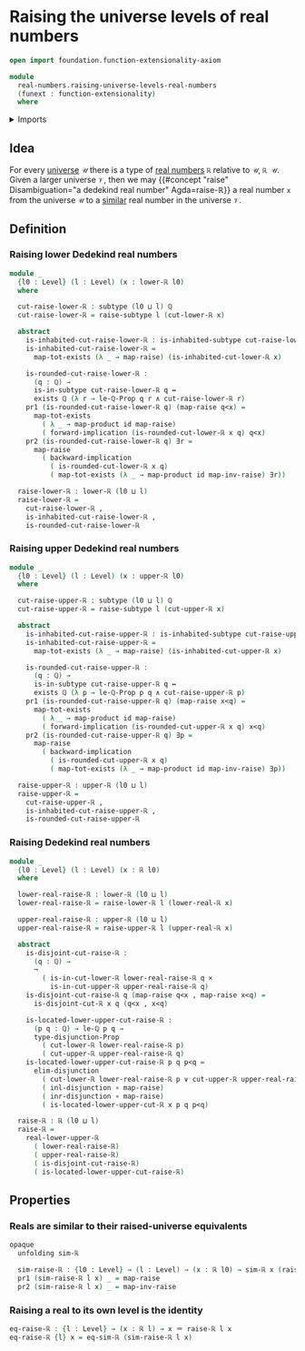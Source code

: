 # Raising the universe levels of real numbers

```agda
open import foundation.function-extensionality-axiom

module
  real-numbers.raising-universe-levels-real-numbers
  (funext : function-extensionality)
  where
```

<details><summary>Imports</summary>

```agda
open import elementary-number-theory.rational-numbers funext
open import elementary-number-theory.strict-inequality-rational-numbers funext

open import foundation.cartesian-product-types funext
open import foundation.conjunction funext
open import foundation.dependent-pair-types
open import foundation.disjunction funext
open import foundation.existential-quantification funext
open import foundation.function-types funext
open import foundation.functoriality-cartesian-product-types funext
open import foundation.identity-types funext
open import foundation.inhabited-subtypes funext
open import foundation.logical-equivalences funext
open import foundation.negation funext
open import foundation.raising-universe-levels funext
open import foundation.subtypes funext
open import foundation.universe-levels

open import logic.functoriality-existential-quantification funext

open import real-numbers.dedekind-real-numbers funext
open import real-numbers.lower-dedekind-real-numbers funext
open import real-numbers.similarity-real-numbers funext
open import real-numbers.upper-dedekind-real-numbers funext
```

</details>

## Idea

For every [universe](foundation.universe-levels.md) `𝒰` there is a type of
[real numbers](real-numbers.dedekind-real-numbers.md) `ℝ` relative to `𝒰`,
`ℝ 𝒰`. Given a larger universe `𝒱`, then we may
{{#concept "raise" Disambiguation="a dedekind real number" Agda=raise-ℝ}} a real
number `x` from the universe `𝒰` to a
[similar](real-numbers.similarity-real-numbers.md) real number in the universe
`𝒱`.

## Definition

### Raising lower Dedekind real numbers

```agda
module _
  {l0 : Level} (l : Level) (x : lower-ℝ l0)
  where

  cut-raise-lower-ℝ : subtype (l0 ⊔ l) ℚ
  cut-raise-lower-ℝ = raise-subtype l (cut-lower-ℝ x)

  abstract
    is-inhabited-cut-raise-lower-ℝ : is-inhabited-subtype cut-raise-lower-ℝ
    is-inhabited-cut-raise-lower-ℝ =
      map-tot-exists (λ _ → map-raise) (is-inhabited-cut-lower-ℝ x)

    is-rounded-cut-raise-lower-ℝ :
      (q : ℚ) →
      is-in-subtype cut-raise-lower-ℝ q ↔
      exists ℚ (λ r → le-ℚ-Prop q r ∧ cut-raise-lower-ℝ r)
    pr1 (is-rounded-cut-raise-lower-ℝ q) (map-raise q<x) =
      map-tot-exists
        ( λ _ → map-product id map-raise)
        ( forward-implication (is-rounded-cut-lower-ℝ x q) q<x)
    pr2 (is-rounded-cut-raise-lower-ℝ q) ∃r =
      map-raise
        ( backward-implication
          ( is-rounded-cut-lower-ℝ x q)
          ( map-tot-exists (λ _ → map-product id map-inv-raise) ∃r))

  raise-lower-ℝ : lower-ℝ (l0 ⊔ l)
  raise-lower-ℝ =
    cut-raise-lower-ℝ ,
    is-inhabited-cut-raise-lower-ℝ ,
    is-rounded-cut-raise-lower-ℝ
```

### Raising upper Dedekind real numbers

```agda
module _
  {l0 : Level} (l : Level) (x : upper-ℝ l0)
  where

  cut-raise-upper-ℝ : subtype (l0 ⊔ l) ℚ
  cut-raise-upper-ℝ = raise-subtype l (cut-upper-ℝ x)

  abstract
    is-inhabited-cut-raise-upper-ℝ : is-inhabited-subtype cut-raise-upper-ℝ
    is-inhabited-cut-raise-upper-ℝ =
      map-tot-exists (λ _ → map-raise) (is-inhabited-cut-upper-ℝ x)

    is-rounded-cut-raise-upper-ℝ :
      (q : ℚ) →
      is-in-subtype cut-raise-upper-ℝ q ↔
      exists ℚ (λ p → le-ℚ-Prop p q ∧ cut-raise-upper-ℝ p)
    pr1 (is-rounded-cut-raise-upper-ℝ q) (map-raise x<q) =
      map-tot-exists
        ( λ _ → map-product id map-raise)
        ( forward-implication (is-rounded-cut-upper-ℝ x q) x<q)
    pr2 (is-rounded-cut-raise-upper-ℝ q) ∃p =
      map-raise
        ( backward-implication
          ( is-rounded-cut-upper-ℝ x q)
          ( map-tot-exists (λ _ → map-product id map-inv-raise) ∃p))

  raise-upper-ℝ : upper-ℝ (l0 ⊔ l)
  raise-upper-ℝ =
    cut-raise-upper-ℝ ,
    is-inhabited-cut-raise-upper-ℝ ,
    is-rounded-cut-raise-upper-ℝ
```

### Raising Dedekind real numbers

```agda
module _
  {l0 : Level} (l : Level) (x : ℝ l0)
  where

  lower-real-raise-ℝ : lower-ℝ (l0 ⊔ l)
  lower-real-raise-ℝ = raise-lower-ℝ l (lower-real-ℝ x)

  upper-real-raise-ℝ : upper-ℝ (l0 ⊔ l)
  upper-real-raise-ℝ = raise-upper-ℝ l (upper-real-ℝ x)

  abstract
    is-disjoint-cut-raise-ℝ :
      (q : ℚ) →
      ¬
        ( is-in-cut-lower-ℝ lower-real-raise-ℝ q ×
          is-in-cut-upper-ℝ upper-real-raise-ℝ q)
    is-disjoint-cut-raise-ℝ q (map-raise q<x , map-raise x<q) =
      is-disjoint-cut-ℝ x q (q<x , x<q)

    is-located-lower-upper-cut-raise-ℝ :
      (p q : ℚ) → le-ℚ p q →
      type-disjunction-Prop
        ( cut-lower-ℝ lower-real-raise-ℝ p)
        ( cut-upper-ℝ upper-real-raise-ℝ q)
    is-located-lower-upper-cut-raise-ℝ p q p<q =
      elim-disjunction
        ( cut-lower-ℝ lower-real-raise-ℝ p ∨ cut-upper-ℝ upper-real-raise-ℝ q)
        ( inl-disjunction ∘ map-raise)
        ( inr-disjunction ∘ map-raise)
        ( is-located-lower-upper-cut-ℝ x p q p<q)

  raise-ℝ : ℝ (l0 ⊔ l)
  raise-ℝ =
    real-lower-upper-ℝ
      ( lower-real-raise-ℝ)
      ( upper-real-raise-ℝ)
      ( is-disjoint-cut-raise-ℝ)
      ( is-located-lower-upper-cut-raise-ℝ)
```

## Properties

### Reals are similar to their raised-universe equivalents

```agda
opaque
  unfolding sim-ℝ

  sim-raise-ℝ : {l0 : Level} → (l : Level) → (x : ℝ l0) → sim-ℝ x (raise-ℝ l x)
  pr1 (sim-raise-ℝ l x) _ = map-raise
  pr2 (sim-raise-ℝ l x) _ = map-inv-raise
```

### Raising a real to its own level is the identity

```agda
eq-raise-ℝ : {l : Level} → (x : ℝ l) → x ＝ raise-ℝ l x
eq-raise-ℝ {l} x = eq-sim-ℝ (sim-raise-ℝ l x)
```
